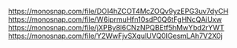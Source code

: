 https://monosnap.com/file/DOI4hZCOT4McZOQv9yzEPG3uv7dyCH
https://monosnap.com/file/W6iprmuHfn10sdP0Q6tFgHNcQAiUxw
https://monosnap.com/file/jXPBy8l6CNzNPQBEtf5hMwYbd2rYWT
https://monosnap.com/file/Y2WwFjvSXqulUVQ0IGesmLAh7V2X0j

